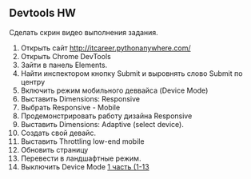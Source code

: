 ## Devtools HW

Сделать скрин видео выполнения задания.

1. Открыть сайт http://itcareer.pythonanywhere.com/
 1. Открыть Chrome DevTools
 2. Зайти в панель Elements.
 3. Найти инспектором кнопку Submit и выровнять слово Submit по центру
 4. Включить режим мобильного деввайса (Device Mode)
 5. Выставить Dimensions: Responsive 
 6. Выбрать Responsive - Mobile
 7. Продемонстрировать работу дизайна Responsive
 8. Выставить Dimensions: Adaptive (select device).
 9. Создать свой девайс.
 10. Выставить Throttling low-end mobile
 11. Обновить страницу
 12. Перевести в ландшафтные режим.
 13. Выключить Device Mode
[1 часть (1-13](https://drive.google.com/file/d/13pxsPPQ3nK4nPRYC7pW6KB6BUrUnBSz1/view?usp=sharing)

